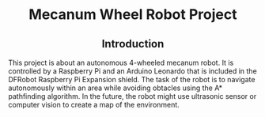 <h1 align="center">
  Mecanum Wheel Robot Project
</h1>

<h2 align="center"> Introduction </h2>
<p> This project is about an autonomous 4-wheeled mecanum robot.
It is controlled by a Raspberry Pi and an Arduino
Leonardo that is included in the DFRobot Raspberry Pi Expansion shield.
The task of the robot is to navigate autonomously within an area
while avoiding obtacles using the A* pathfinding algorithm. In the future,
the robot might use ultrasonic sensor or computer vision to create a map of
the environment.
</p>

